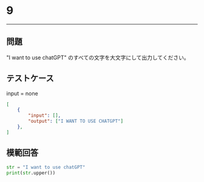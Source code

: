 # 9

---
## 問題

"I want to use chatGPT" のすべての文字を大文字にして出力してください。

## テストケース
input = none
```json
[
	{
		"input": [],
		"output": ["I WANT TO USE CHATGPT"]
  	},
]
```

## 模範回答
```python
str = "I want to use chatGPT"
print(str.upper())
```